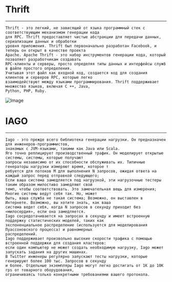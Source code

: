 # Thrift
* * * 
    Thrift - это легкий, не зависящий от языка программный стек с соответствующим механизмом генерации кода
    для RPC. Thrift предоставляет чистые абстракции для передачи данных, сериализации данных и обработки
    уровня приложения. Thrift был первоначально разработан Facebook, и теперь он открыт в качестве проекта
    Apache. Apache Thrift - это набор инструментов генерации кода, который позволяет разработчикам создавать 
    RPC-клиенты и серверы, просто определяя типы данных и интерфейсы служб в файле простого определения. 
    Учитывая этот файл как входной код, создается код для создания клиентов и серверов RPC, которые легко 
    взаимодействуют между языками программирования. Thrift поддерживает множество языков, включая C ++, Java, 
    Python, PHP, Ruby. 
![Image](http://thrift-tutorial.readthedocs.io/en/latest/_images/Apache_Thrift_architecture.png "Просмоты всего")
# IAGO
* * *
    Iago - это прежде всего библиотека генерации нагрузки. Он предназначен для инженеров-программистов, 
    знакомых с JVM-языками, такими как Java или Scala.
    Яго точно реплицирует производственный трафик. Он моделирует открытые системы, системы, которые получают 
    запросы независимо от их способности обслуживать их. Типичные генераторы нагрузки измеряют время, которое т
    ребуется для потоков M для выполнения N запросов, ожидая ответа на каждый запрос перед отправкой следующего; 
    Если ваша система замедляется под нагрузкой, эти нагрузочные тестеры таким образом милостиво замедляют свой 
    темп, чтобы соответствовать. Это замечательная вещь для измерения; Многие системы ведут себя так. Но, может 
    быть, ваша служба не такая система; Возможно, он выставлен в Интернете. Возможно, вы хотите знать, как ваша 
    система ведет себя, когда N запросов в секунду приходит без «милосердия», если она замедляется.
    Iago сосредотачивается на запросах в секунду и имеет встроенную поддержку статистических моделей, таких как 
    экспоненциальное распределение (используется для моделирования Пуассоновского процесса) и равномерных 
    распределений.
    Iago поддерживает произвольно высокие скорости трафика с помощью встроенной поддержки для создания кластеров:
    если один компьютер не может создать необходимую нагрузку, Iago может запускать задания на других машинах. 
    В Twitter инженеры регулярно запускают тесты нагрузки, которые генерируют более 100 тыс. Запросов в секунду 
    и более. Отдельные экземпляры Iago могут легко достигать от 1K до 10K rps от товарного оборудования, 
    ограничиваясь только конкретными требованиями вашего протокола.
